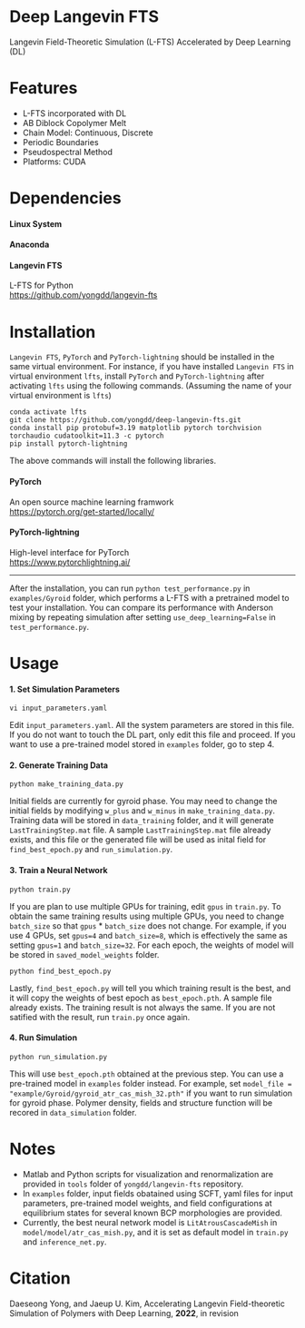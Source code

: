 # Deep Langevin FTS
Langevin Field-Theoretic Simulation (L-FTS) Accelerated by Deep Learning (DL)

# Features
* L-FTS incorporated with DL
* AB Diblock Copolymer Melt
* Chain Model: Continuous, Discrete
* Periodic Boundaries
* Pseudospectral Method
* Platforms: CUDA

# Dependencies

#### Linux System

#### Anaconda

#### Langevin FTS
  L-FTS for Python   
  https://github.com/yongdd/langevin-fts

# Installation

`Langevin FTS`, `PyTorch` and `PyTorch-lightning` should be installed in the same virtual environment. For instance, if you have installed `Langevin FTS` in virtual environment `lfts`, install `PyTorch` and `PyTorch-lightning` after activating `lfts` using the following commands. (Assuming the name of your virtual environment is `lfts`)
``` 
conda activate lfts  
git clone https://github.com/yongdd/deep-langevin-fts.git  
conda install pip protobuf=3.19 matplotlib pytorch torchvision torchaudio cudatoolkit=11.3 -c pytorch  
pip install pytorch-lightning  
```
The above commands will install the following libraries.   
  
#### PyTorch
  An open source machine learning framwork   
  https://pytorch.org/get-started/locally/

#### PyTorch-lightning
  High-level interface for PyTorch   
  https://www.pytorchlightning.ai/

* * *   
After the installation, you can run `python test_performance.py` in `examples/Gyroid` folder, which performs a L-FTS with a pretrained model to test your installation. You can compare its performance with Anderson mixing by repeating simulation after setting `use_deep_learning=False` in `test_performance.py`.

# Usage

#### 1. Set Simulation Parameters
```
vi input_parameters.yaml  
```
Edit `input_parameters.yaml`. All the system parameters are stored in this file. If you do not want to touch the DL part, only edit this file and proceed. If you want to use a pre-trained model stored in `examples` folder, go to step 4.

#### 2. Generate Training Data
```
python make_training_data.py  
```
Initial fields are currently for gyroid phase. You may need to change the initial fields by modifying `w_plus` and `w_minus` in `make_training_data.py`. 
Training data will be stored in `data_training` folder, and it will generate `LastTrainingStep.mat` file. A sample `LastTrainingStep.mat` file already exists, and this file or the generated file will be used as inital field for `find_best_epoch.py` and `run_simulation.py`.   

#### 3. Train a Neural Network
```
python train.py  
```
If you are plan to use multiple GPUs for training, edit `gpus` in `train.py`. To obtain the same training results using multiple GPUs, you need to change `batch_size` so that `gpus` * `batch_size` does not change. For example, if you use 4 GPUs, set `gpus=4` and `batch_size=8`, which is effectively the same as setting `gpus=1` and `batch_size=32`. For each epoch, the weights of model will be stored in `saved_model_weights` folder.  
```
python find_best_epoch.py  
```
Lastly, `find_best_epoch.py` will tell you which training result is the best, and it will copy the weights of best epoch as `best_epoch.pth`. A sample file already exists. The training result is not always the same. If you are not satified with the result, run `train.py` once again.  

#### 4. Run Simulation
```
python run_simulation.py  
```
This will use `best_epoch.pth` obtained at the previous step. You can use a pre-trained model in `examples` folder instead. For example, set `model_file = "example/Gyroid/gyroid_atr_cas_mish_32.pth"` if you want to run simulation for gyroid phase. Polymer density, fields and structure function will be recored in `data_simulation` folder.  

# Notes
* Matlab and Python scripts for visualization and renormalization are provided in `tools` folder of `yongdd/langevin-fts` repository.  
* In `examples` folder, input fields obatained using SCFT, yaml files for input parameters, pre-trained model weights, and field configurations at equilibrium states for several known BCP morphologies are provided.  
* Currently, the best neural network model is `LitAtrousCascadeMish` in `model/model/atr_cas_mish.py`, and it is set as default model in `train.py` and `inference_net.py`.  

# Citation
Daeseong Yong, and Jaeup U. Kim, Accelerating Langevin Field-theoretic Simulation of Polymers with Deep Learning, **2022**, in revision